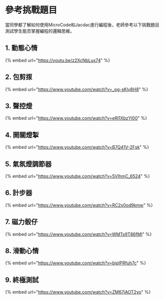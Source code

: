 # 參考挑戰題目

當同學都了解如何使用MicroCode和Jacdac進行編程後，老師參考以下挑戰題目測試學生能否掌握編程的邏輯思維。

## 1. 動態心情

{% embed url="https://youtu.be/z2XcNbLux74" %}

## 2. 包剪揼

{% embed url="https://www.youtube.com/watch?v=_pg-sKly8H8" %}

## 3. 聲控燈

{% embed url="https://www.youtube.com/watch?v=eRl1XbzYl00" %}

## 4. 開關燈掣

{% embed url="https://www.youtube.com/watch?v=B7Q41V-2Fsk" %}

## 5. 氣氛燈調節器

{% embed url="https://www.youtube.com/watch?v=5VIhmC_6524" %}

## 6. 計步器

{% embed url="https://www.youtube.com/watch?v=RC2x0od9kmw" %}

## 7. 磁力骰仔

{% embed url="https://www.youtube.com/watch?v=WMTs9T86fMI" %}

## 8. 滑動心情

{% embed url="https://www.youtube.com/watch?v=bipIPRfuh7c" %}

## 9. 終極測試

{% embed url="https://www.youtube.com/watch?v=ZM67iAOT2yo" %}

